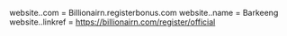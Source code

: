 website..com = Billionairn.registerbonus.com
website..name = Barkeeng
website..linkref = https://billionairn.com/register/official
